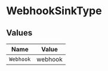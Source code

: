# WebhookSinkType


## Values

| Name      | Value     |
| --------- | --------- |
| `Webhook` | webhook   |